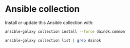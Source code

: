 # Ansible collection

Install or update this Ansible collection with:

```bash
ansible-galaxy collection install --force dainok.common
```

```bash
ansible-galaxy collection list | grep dainok
```
